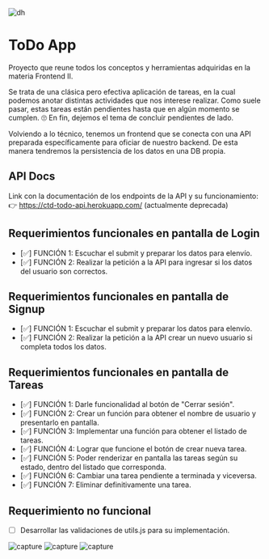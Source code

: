 ![dh](https://img.shields.io/badge/Materia-Frontend%20II-blue)

# ToDo App
Proyecto que reune todos los conceptos y herramientas adquiridas en la materia Frontend II.

Se trata de una clásica pero efectiva aplicación de tareas, en la cual podemos anotar distintas actividades que nos interese realizar. Como suele pasar, estas tareas están pendientes hasta que en algún momento se cumplen. 🙄 En fin, dejemos el tema de concluir pendientes de lado.

Volviendo a lo técnico, tenemos un frontend que se conecta con una API preparada específicamente para oficiar de nuestro backend. De esta manera tendremos la persistencia de los datos en una DB propia.

## API Docs
Link con la documentación de los endpoints de la API y su funcionamiento:
👉 https://ctd-todo-api.herokuapp.com/ (actualmente deprecada)
    
## Requerimientos funcionales en pantalla de Login
- [✅] FUNCIÓN 1: Escuchar el submit y preparar los datos para elenvío.
- [✅] FUNCIÓN 2: Realizar la petición a la API para ingresar si los datos del usuario son correctos.

## Requerimientos funcionales en pantalla de Signup
- [✅] FUNCIÓN 1: Escuchar el submit y preparar los datos para elenvío.
- [✅] FUNCIÓN 2: Realizar la petición a la API crear un nuevo usuario si completa todos los datos.

## Requerimientos funcionales en pantalla de Tareas
- [✅] FUNCIÓN 1: Darle funcionalidad al botón de "Cerrar sesión".
- [✅] FUNCIÓN 2: Crear un función para obtener el nombre de usuario y presentarlo en pantalla.
- [✅] FUNCIÓN 3: Implementar una función para obtener el listado de tareas.
- [✅] FUNCIÓN 4: Lograr que funcione el botón de crear nueva tarea.
- [✅] FUNCIÓN 5: Poder renderizar en pantalla las tareas según su estado, dentro del listado que corresponda.
- [✅] FUNCIÓN 6: Cambiar una tarea pendiente a terminada y viceversa.
- [✅] FUNCIÓN 7: Eliminar definitivamente una tarea.

## Requerimiento no funcional
- [ ] Desarrollar las validaciones de utils.js para su implementación.

![capture]()
![capture]()
![capture]()

